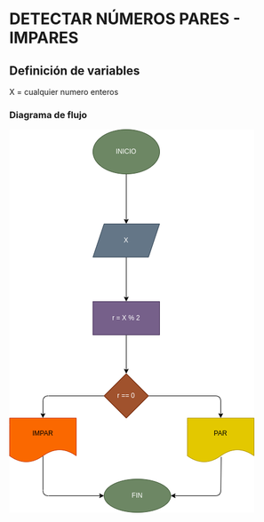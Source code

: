 # DETECTAR NÚMEROS PARES - IMPARES

## Definición de variables

X = cualquier numero enteros

### Diagrama de flujo

![Diagrama de flujo](numeros-pares-impares.png "Diagrama de flujo")

